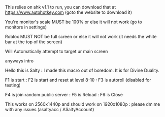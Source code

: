 This relies on ahk v1.1 to run, you can download that at https://www.autohotkey.com (goto the website to download it)

You're monitor's scale MUST be 100% or else it will not work (go to monitors in settings)

Roblox MUST NOT be full screen or else it will not work (it needs the white bar at the top of the screen)

Will Automatically attempt to target ur main screen

anyways intro


Hello this is Salty :
I made this macro out of boredom. It is for Divine Duality.

F1 is start : F2 is start and reset at level 8-10 : F3 is autoroll (disabled for testing)

F4 is join random public server : F5 is Reload : F6 is Close

This works on 2560x1440p and should work on 1920x1080p : 
please dm me with any issues (asaltyacc / ASaltyAccount)
